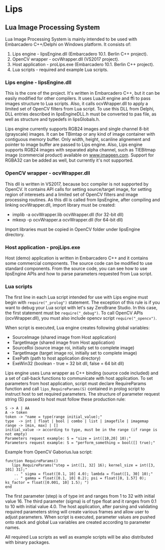 # Lips
## Lua Image Processing System
Lua Image Processing System is mainly intended to be used with Embarcadero C++/Delphi on Windows platform.
It consists of: 
1. Lips engine - lipsEngine.dll (Embarcadero 10.1. Berlin C++ project).    
2. OpenCV wrapper - ocvWrapper.dll (VS2017 project).
3. Host application - proLips.exe (Embarcadero 10.1. Berlin C++ project).
4. Lua scripts - required and example Lua scripts.

### Lips engine - lipsEngine.dll
This is the core of the project. It's written in Embarcadero C++, but it can be easily modified for other compilers. It uses LuaJit  engine and ffi to pass images structure to Lua scripts. Also, it calls ocvWrapper.dll to apply a limited set of OpenCV filters from Lua script. To use this DLL from Delphi, DLL entries described in lipsEngineDLL.h must be converted to pas file, as well as structure and typedefs in lipsGlobals.h.

Lips engine currently supports RGB24 images and single channel 8-bit (grayscale) images. It can be TBimtap or any kind of image container with contiguous memory buffer. Only width, height, scanline alignement and pointer to image buffer are passed to Lips engine. Also, Lips engine supports RGB24 images with separated alpha channel, such as TIEBitmap image  (commercial product) available on www.imageen.com. Support for RGBA32 can be added as well, but currently it's not supported.

### OpenCV wrapper - ocvWrapper.dll
This dll is written in VS2017, because bcc compiler is not supported by OpenCV. It contains API calls for setting source/target image, for setting region of interesets and a limited set of OpenCV filters and image processing routines. As this dll is called from lipsEngine, after compiling and linking ocvWrapper.dll, import library must be created:

- implib -a ocvWrapper.lib ocvWrapper.dll (for 32-bit dll)
- mkexp -p ocvWrapper.a ocvWrapper.dll (for 64-bit dll)

Import libraries must be copied in OpenCV folder under lipsEngine directory.

### Host application - projLips.exe
Host (demo) application is written in Embarcadero C++ and it contains some commercial components. The source code can be modified to use standard components. From the source code, you can see how to use lipsEngine APIs and how to parse parameters requested from Lua script.

### Lua scripts
The first line in each Lua script intended for use with Lips engine must begin with `require("_prolog")` statement. The exception of this rule is if you want to debug your Lua script with let's say ZeroBrane Studio. In this case, the first statement must be `require("_debug")`. To call OpenCV APIs (ocvWrapper.dll), you must also include opencv script `require("_opencv")`.

When script is executed, Lua engine creates following global variables:

- SourceImage (shared image from Host application)
- TargetImage (shared image from Host application)
- SourceRoi (source image roi, initially set to complete image)
- TargetImage (target image roi, initially set to complete image)
- ExePath (path to host application directory)
- ExeWin32 (boolean - true = 32 bit dll, false = 64 bit dll)

Lips engine uses Luna wrapper as C++ binding (source code included) and a set of call-back functions to communicate with host application. To set parameters from host application, script must declare RequireParams function and call `lips_RequireParams(S)` contained in prolog script to instruct host to set required parameters. The structure of parameter request string (S) passed to host must follow these production rule:
   ```
   S -> A | AA
   A -> token
   token -> "name = type(range initial_value);"
   type  -> int | float | bool | combo | list | imagefile | imagemap
   range -> [min, max] | []
   initial_value -> according to type, must be in the range (if range is not empty)
   Parameters request example: S = "size = int([10,20] 10);"
   Parameters request example: S = "perform_something = bool([] true);"
   ``` 
Example from OpenCV Gaborius.lua script:
```
function RequireParams()  
   lips_RequireParams("step = int([1, 32] 16); kernel_size = int([3, 101] 31);"
    .. " sigma = float([0.1, 10] 4.0); lambda = float([1, 30] 10);"
    .. " gamma = float([0.1, 10] 0.2); psi = float([0, 1.57] 0); ks_factor = float([0.001, 10] 1.5); ")
end   
```
The first parameter (step) is of type int and ranges from 1 to 32 with initial value 16. The third parameter (sigma) is of type float and it ranges from 0.1 to 10 with initial value 4.0. The host application, after parsing and validating required parameters string will create various frames and allow user to adjust parameters. When script is executed, parameter values are pushed onto stack and global Lua variables are created according to parameter names.

All required Lua scripts as well as example scripts will be also distributed with binary packages. 

